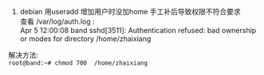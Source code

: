 1. debian 用useradd 增加用户时没加home 手工补后导致权限不符合要求  
查看 /var/log/auth.log :   
Apr  5 12:00:08 band sshd[3511]: Authentication refused: bad ownership or modes for directory /home/zhaixiang  

解决方法:  
`root@band:~# chmod 700  /home/zhaixiang`  
